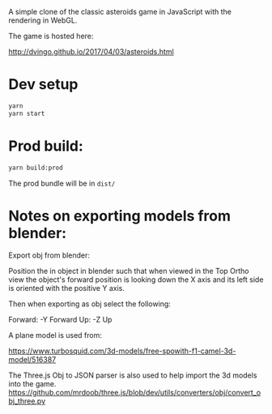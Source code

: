 A simple clone of the classic asteroids game in JavaScript with the rendering
 in WebGL.

The game is hosted here:

http://dvingo.github.io/2017/04/03/asteroids.html

# Dev setup

```bash
yarn
yarn start
```

# Prod build:

```bash
yarn build:prod
```

The prod bundle will be in `dist/`

# Notes on exporting models from blender:

Export obj from blender:

Position the in object in blender such that when viewed in the Top Ortho view
the object's forward position is looking down the X axis and its
left side is oriented with the positive Y axis.

Then when exporting as obj select the following:

Forward: -Y Forward
Up: -Z Up

A plane model is used from:

https://www.turbosquid.com/3d-models/free-spowith-f1-camel-3d-model/516387

The Three.js Obj to JSON parser is also used to help import the 3d models into
the game.
https://github.com/mrdoob/three.js/blob/dev/utils/converters/obj/convert_obj_three.py
